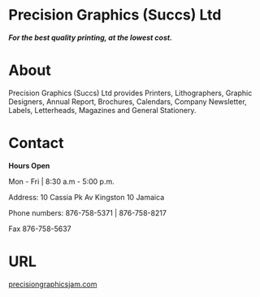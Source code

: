 # Precision Graphics (Succs) Ltd

***For the best quality printing, at the lowest cost.***

#  About
Precision Graphics (Succs) Ltd provides Printers, Lithographers, Graphic Designers, Annual Report, Brochures, Calendars, 
Company Newsletter, Labels, Letterheads, Magazines and General Stationery. 



# Contact 

**Hours Open**

Mon - Fri | 8:30 a.m - 5:00 p.m.


Address: 10 Cassia Pk Av Kingston 10 Jamaica	

Phone numbers: 876-758-5371	| 876-758-8217	

Fax 	876-758-5637	

# URL

[precisiongraphicsjam.com](http://precisiongraphicsjam.com)


 